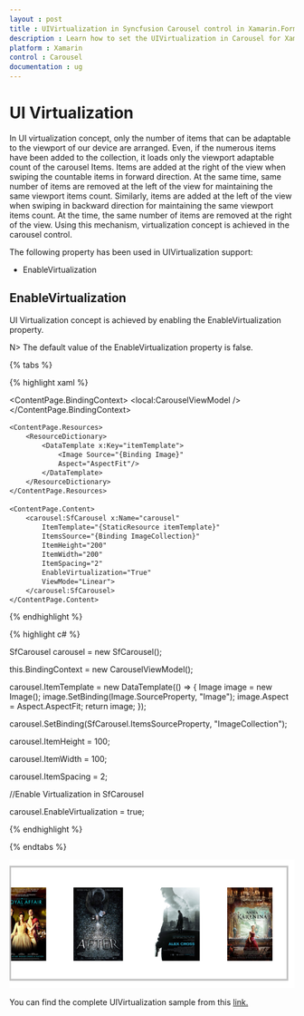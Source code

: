 ```yaml
---
layout : post
title : UIVirtualization in Syncfusion Carousel control in Xamarin.Forms.
description : Learn how to set the UIVirtualization in Carousel for Xamarin.Forms.
platform : Xamarin
control : Carousel
documentation : ug
---
```


# UI Virtualization

In UI virtualization concept, only the number of items that can be adaptable to the viewport of our device are arranged. Even, if the numerous items have been added to the collection, it loads only the viewport adaptable count of the carousel Items. Items are added at the right of the view when swiping the countable items in forward direction. At the same time, same number of items are removed at the left of the view for maintaining the same viewport items count. Similarly, items are added at the left of the view when swiping in backward direction for maintaining the same viewport items count. At the time, the same number of items are removed at the right of the view. Using this mechanism, virtualization concept is achieved in the carousel control. 

The following property has been used in UIVirtualization support:

* EnableVirtualization  

## EnableVirtualization

UI Virtualization concept is achieved by enabling the EnableVirtualization property.

N> The default value of the EnableVirtualization property is false.

{% tabs %}

{% highlight xaml %}

<?xml version="1.0" encoding="utf-8" ?>
<ContentPage xmlns="http://xamarin.com/schemas/2014/forms"
    xmlns:x="http://schemas.microsoft.com/winfx/2009/xaml"
    xmlns:local="clr-namespace:LoadMore"
    x:Class="LoadMore.MainPage"
    xmlns:carousel="clr-namespace:Syncfusion.SfCarousel.XForms;assembly=Syncfusion.SfCarousel.XForms">

<ContentPage.BindingContext>
  <local:CarouselViewModel />
</ContentPage.BindingContext>

	<ContentPage.Resources>
		<ResourceDictionary>
			<DataTemplate x:Key="itemTemplate">
				<Image Source="{Binding Image}"
				Aspect="AspectFit"/>
			</DataTemplate>
		</ResourceDictionary>
	</ContentPage.Resources>

	<ContentPage.Content>
		<carousel:SfCarousel x:Name="carousel"
			ItemTemplate="{StaticResource itemTemplate}"
			ItemsSource="{Binding ImageCollection}"
			ItemHeight="200"
			ItemWidth="200"
			ItemSpacing="2"
			EnableVirtualization="True"
			ViewMode="Linear">
		</carousel:SfCarousel>
	</ContentPage.Content>
</ContentPage>

{% endhighlight %}

{% highlight c# %}

SfCarousel carousel = new SfCarousel();

this.BindingContext = new CarouselViewModel();

carousel.ItemTemplate = new DataTemplate(() => {
                Image image = new Image();
                image.SetBinding(Image.SourceProperty, "Image");
                image.Aspect = Aspect.AspectFit;
                return image;
            });

carousel.SetBinding(SfCarousel.ItemsSourceProperty, "ImageCollection");

carousel.ItemHeight = 100;

carousel.ItemWidth = 100;

carousel.ItemSpacing = 2;
            
//Enable Virtualization in SfCarousel
           
 carousel.EnableVirtualization = true;

{% endhighlight %}

{% endtabs %}

![](images/UIVirtualization.png)

You can find the complete UIVirtualization sample from this [link.](http://www.syncfusion.com/downloads/support/forum/137855/ze/UIVirtualization618680329)